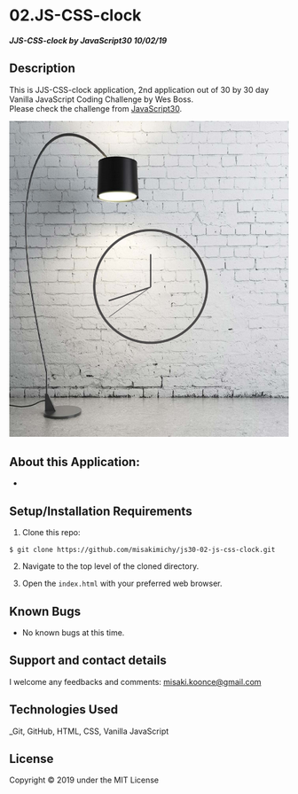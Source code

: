 # 02.JS-CSS-clock

#### _JJS-CSS-clock by JavaScript30 10/02/19_

## Description
This is JJS-CSS-clock application, 2nd application out of 30 by 30 day Vanilla JavaScript Coding Challenge by Wes Boss.<br>
Please check the challenge from [JavaScript30](http://wesbos.com/javascript30/).

![Screenshot of the app](img/screenshot.png)


## About this Application:
- 


## Setup/Installation Requirements

1. Clone this repo:
```
$ git clone https://github.com/misakimichy/js30-02-js-css-clock.git
```

2. Navigate to the top level of the cloned directory.

3. Open the `index.html` with your preferred web browser.

## Known Bugs
* No known bugs at this time.

## Support and contact details
 I welcome any feedbacks and comments: misaki.koonce@gmail.com

## Technologies Used
_Git, GitHub, HTML, CSS, Vanilla JavaScript

## License
Copyright © 2019 under the MIT License